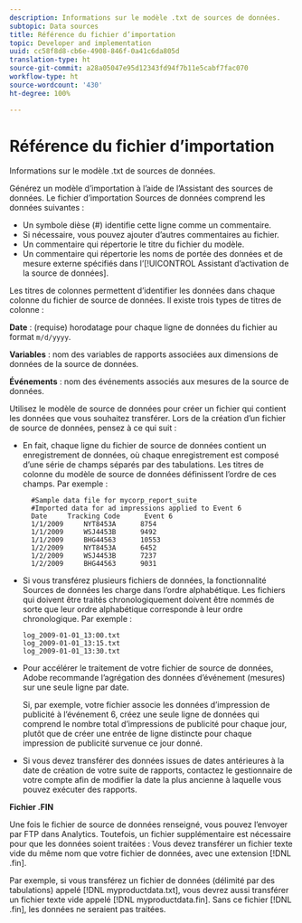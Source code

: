 ```yaml
---
description: Informations sur le modèle .txt de sources de données.
subtopic: Data sources
title: Référence du fichier d’importation
topic: Developer and implementation
uuid: cc58f8d8-cb6e-4908-846f-0a41c6da805d
translation-type: ht
source-git-commit: a28a05047e95d12343fd94f7b11e5cabf7fac070
workflow-type: ht
source-wordcount: '430'
ht-degree: 100%

---
```



# Référence du fichier d’importation

Informations sur le modèle .txt de sources de données.

Générez un modèle d’importation à l’aide de l’Assistant des sources de données. Le fichier d’importation Sources de données comprend les données suivantes :

* Un symbole dièse (#) identifie cette ligne comme un commentaire.
* Si nécessaire, vous pouvez ajouter d’autres commentaires au fichier.
* Un commentaire qui répertorie le titre du fichier du modèle.
* Un commentaire qui répertorie les noms de portée des données et de mesure externe spécifiés dans l’[!UICONTROL Assistant d’activation de la source de données].

Les titres de colonnes permettent d’identifier les données dans chaque colonne du fichier de source de données. Il existe trois types de titres de colonne :

**Date** : (requise) horodatage pour chaque ligne de données du fichier au format `m/d/yyyy`.

**Variables** : nom des variables de rapports associées aux dimensions de données de la source de données.

**Événements** : nom des événements associés aux mesures de la source de données.

Utilisez le modèle de source de données pour créer un fichier qui contient les données que vous souhaitez transférer. Lors de la création d’un fichier de source de données, pensez à ce qui suit :

* En fait, chaque ligne du fichier de source de données contient un enregistrement de données, où chaque enregistrement est composé d’une série de champs séparés par des tabulations. Les titres de colonne du modèle de source de données définissent l’ordre de ces champs. Par exemple :

   ```
     #Sample data file for mycorp_report_suite 
     #Imported data for ad impressions applied to Event 6
     Date     Tracking Code      Event 6 
     1/1/2009     NYT8453A      8754
     1/1/2009     WSJ4453B      9492
     1/1/2009     BHG44563      10553
     1/2/2009     NYT8453A      6452
     1/2/2009     WSJ4453B      7237
     1/2/2009     BHG44563      9031
   ```

* Si vous transférez plusieurs fichiers de données, la fonctionnalité Sources de données les charge dans l’ordre alphabétique. Les fichiers qui doivent être traités chronologiquement doivent être nommés de sorte que leur ordre alphabétique corresponde à leur ordre chronologique. Par exemple :

   ```
   log_2009-01-01_13:00.txt
   log_2009-01-01_13:15.txt
   log_2009-01-01_13:30.txt
   ```

* Pour accélérer le traitement de votre fichier de source de données, Adobe recommande l’agrégation des données d’événement (mesures) sur une seule ligne par date.

   Si, par exemple, votre fichier associe les données d’impression de publicité à l’événement 6, créez une seule ligne de données qui comprend le nombre total d’impressions de publicité pour chaque jour, plutôt que de créer une entrée de ligne distincte pour chaque impression de publicité survenue ce jour donné.
* Si vous devez transférer des données issues de dates antérieures à la date de création de votre suite de rapports, contactez le gestionnaire de votre compte afin de modifier la date la plus ancienne à laquelle vous pouvez exécuter des rapports.

**Fichier .FIN**

Une fois le fichier de source de données renseigné, vous pouvez l’envoyer par FTP dans Analytics. Toutefois, un fichier supplémentaire est nécessaire pour que les données soient traitées : Vous devez transférer un fichier texte vide du même nom que votre fichier de données, avec une extension [!DNL .fin].

Par exemple, si vous transférez un fichier de données (délimité par des tabulations) appelé [!DNL myproductdata.txt], vous devrez aussi transférer un fichier texte vide appelé [!DNL myproductdata.fin]. Sans ce fichier [!DNL .fin], les données ne seraient pas traitées.
